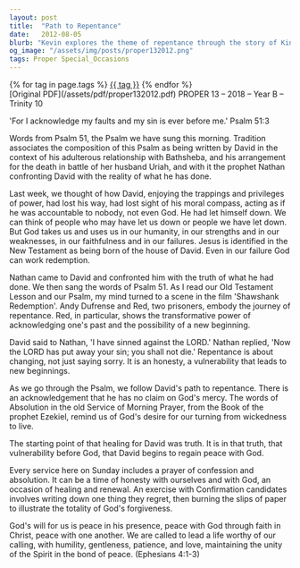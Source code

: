 ```yaml
---
layout: post
title:  "Path to Repentance"
date:   2012-08-05
blurb: "Kevin explores the theme of repentance through the story of King David and the Psalm 51, relating it to the journey of characters in the film 'Shawshank Redemption'. He emphasizes the importance of acknowledging our faults and the transformative power of truth and vulnerability. The sermon encourages self-reflection and the pursuit of peace with God and others, as we strive to live a life worthy of our calling."
og_image: "/assets/img/posts/proper132012.png"
tags: Proper Special_Occasions
---    
```

<div class="tag-pills">
    {% for tag in page.tags %}
    <a href="{{ site.baseurl }}/tag/{{ tag | slugify }}" class="tag-pill">{{ tag }}</a>
    {% endfor %}
</div>
[Original PDF](/assets/pdf/proper132012.pdf)
PROPER 13 – 2018 – Year B – Trinity 10

'For I acknowledge my faults and my sin is ever before me.' Psalm 51:3

Words from Psalm 51, the Psalm we have sung this morning. Tradition associates the composition of this Psalm as being written by David in the context of his adulterous relationship with Bathsheba, and his arrangement for the death in battle of her husband Uriah, and with it the prophet Nathan confronting David with the reality of what he has done.

Last week, we thought of how David, enjoying the trappings and privileges of power, had lost his way, had lost sight of his moral compass, acting as if he was accountable to nobody, not even God. He had let himself down. We can think of people who may have let us down or people we have let down. But God takes us and uses us in our humanity, in our strengths and in our weaknesses, in our faithfulness and in our failures. Jesus is identified in the New Testament as being born of the house of David. Even in our failure God can work redemption.

Nathan came to David and confronted him with the truth of what he had done. We then sang the words of Psalm 51. As I read our Old Testament Lesson and our Psalm, my mind turned to a scene in the film 'Shawshank Redemption'. Andy Dufrense and Red, two prisoners, embody the journey of repentance. Red, in particular, shows the transformative power of acknowledging one's past and the possibility of a new beginning.

David said to Nathan, 'I have sinned against the LORD.' Nathan replied, 'Now the LORD has put away your sin; you shall not die.' Repentance is about changing, not just saying sorry. It is an honesty, a vulnerability that leads to new beginnings.

As we go through the Psalm, we follow David's path to repentance. There is an acknowledgement that he has no claim on God's mercy. The words of Absolution in the old Service of Morning Prayer, from the Book of the prophet Ezekiel, remind us of God's desire for our turning from wickedness to live.

The starting point of that healing for David was truth. It is in that truth, that vulnerability before God, that David begins to regain peace with God.

Every service here on Sunday includes a prayer of confession and absolution. It can be a time of honesty with ourselves and with God, an occasion of healing and renewal. An exercise with Confirmation candidates involves writing down one thing they regret, then burning the slips of paper to illustrate the totality of God's forgiveness.

God's will for us is peace in his presence, peace with God through faith in Christ, peace with one another. We are called to lead a life worthy of our calling, with humility, gentleness, patience, and love, maintaining the unity of the Spirit in the bond of peace. (Ephesians 4:1-3)
